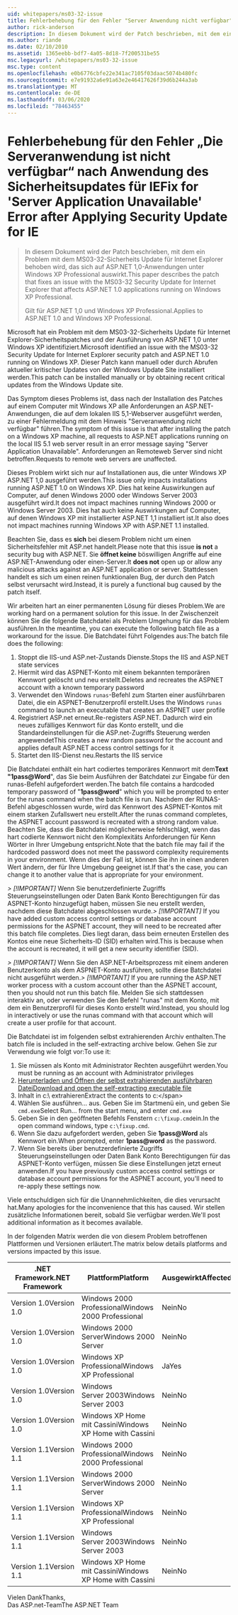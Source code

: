```yaml
---
uid: whitepapers/ms03-32-issue
title: Fehlerbehebung für den Fehler "Server Anwendung nicht verfügbar" nach dem Anwenden des Sicherheitsupdates für IE | Microsoft-Dokumentation
author: rick-anderson
description: In diesem Dokument wird der Patch beschrieben, mit dem ein Problem mit dem MS03-32-Sicherheits Update für Internet Explorer behoben wird, das sich auf ASP.NET 1,0-Anwendungen auswirkt, die auf Wi
ms.author: riande
ms.date: 02/10/2010
ms.assetid: 1365eebb-bdf7-4a05-8d18-7f200531be55
msc.legacyurl: /whitepapers/ms03-32-issue
msc.type: content
ms.openlocfilehash: e0b6776cbfe22e341ac7105f03daac5074b480fc
ms.sourcegitcommit: e7e91932a6e91a63e2e46417626f39d6b244a3ab
ms.translationtype: MT
ms.contentlocale: de-DE
ms.lasthandoff: 03/06/2020
ms.locfileid: "78463455"
---
```

# <a name="fix-for-server-application-unavailable-error-after-applying-security-update-for-ie"></a><span data-ttu-id="472f2-103">Fehlerbehebung für den Fehler „Die Serveranwendung ist nicht verfügbar“ nach Anwendung des Sicherheitsupdates für IE</span><span class="sxs-lookup"><span data-stu-id="472f2-103">Fix for 'Server Application Unavailable' Error after Applying Security Update for IE</span></span>

> <span data-ttu-id="472f2-104">In diesem Dokument wird der Patch beschrieben, mit dem ein Problem mit dem MS03-32-Sicherheits Update für Internet Explorer behoben wird, das sich auf ASP.NET 1,0-Anwendungen unter Windows XP Professional auswirkt.</span><span class="sxs-lookup"><span data-stu-id="472f2-104">This paper describes the patch that fixes an issue with the MS03-32 Security Update for Internet Explorer that affects ASP.NET 1.0 applications running on Windows XP Professional.</span></span>
> 
> <span data-ttu-id="472f2-105">Gilt für ASP.NET 1,0 und Windows XP Professional.</span><span class="sxs-lookup"><span data-stu-id="472f2-105">Applies to ASP.NET 1.0 and Windows XP Professional.</span></span>

<span data-ttu-id="472f2-106">Microsoft hat ein Problem mit dem MS03-32-Sicherheits Update für Internet Explorer-Sicherheitspatches und der Ausführung von ASP.NET 1,0 unter Windows XP identifiziert.</span><span class="sxs-lookup"><span data-stu-id="472f2-106">Microsoft identified an issue with the MS03-32 Security Update for Internet Explorer security patch and ASP.NET 1.0 running on Windows XP.</span></span> <span data-ttu-id="472f2-107">Dieser Patch kann manuell oder durch Abrufen aktueller kritischer Updates von der Windows Update Site installiert werden.</span><span class="sxs-lookup"><span data-stu-id="472f2-107">This patch can be installed manually or by obtaining recent critical updates from the Windows Update site.</span></span>

<span data-ttu-id="472f2-108">Das Symptom dieses Problems ist, dass nach der Installation des Patches auf einem Computer mit Windows XP alle Anforderungen an ASP.NET-Anwendungen, die auf dem lokalen IIS 5,1-Webserver ausgeführt werden, zu einer Fehlermeldung mit dem Hinweis "Serveranwendung nicht verfügbar" führen.</span><span class="sxs-lookup"><span data-stu-id="472f2-108">The symptom of this issue is that after installing the patch on a Windows XP machine, all requests to ASP.NET applications running on the local IIS 5.1 web server result in an error message saying "Server Application Unavailable".</span></span> <span data-ttu-id="472f2-109">Anforderungen an Remoteweb Server sind nicht betroffen.</span><span class="sxs-lookup"><span data-stu-id="472f2-109">Requests to remote web servers are unaffected.</span></span>

<span data-ttu-id="472f2-110">Dieses Problem wirkt sich nur auf Installationen aus, die unter Windows XP ASP.NET 1,0 ausgeführt werden.</span><span class="sxs-lookup"><span data-stu-id="472f2-110">This issue only impacts installations running ASP.NET 1.0 on Windows XP.</span></span> <span data-ttu-id="472f2-111">Dies hat keine Auswirkungen auf Computer, auf denen Windows 2000 oder Windows Server 2003 ausgeführt wird.</span><span class="sxs-lookup"><span data-stu-id="472f2-111">It does not impact machines running Windows 2000 or Windows Server 2003.</span></span> <span data-ttu-id="472f2-112">Dies hat auch keine Auswirkungen auf Computer, auf denen Windows XP mit installierter ASP.NET 1,1 installiert ist.</span><span class="sxs-lookup"><span data-stu-id="472f2-112">It also does not impact machines running Windows XP with ASP.NET 1.1 installed.</span></span>

<span data-ttu-id="472f2-113">Beachten Sie, dass es **sich** bei diesem Problem nicht um einen Sicherheitsfehler mit ASP.net handelt.</span><span class="sxs-lookup"><span data-stu-id="472f2-113">Please note that this issue **is not** a security bug with ASP.NET.</span></span> <span data-ttu-id="472f2-114">Sie **öffnet keine** böswilligen Angriffe auf eine ASP.NET-Anwendung oder einen-Server.</span><span class="sxs-lookup"><span data-stu-id="472f2-114">It **does not** open up or allow any malicious attacks against an ASP.NET application or server.</span></span> <span data-ttu-id="472f2-115">Stattdessen handelt es sich um einen reinen funktionalen Bug, der durch den Patch selbst verursacht wird.</span><span class="sxs-lookup"><span data-stu-id="472f2-115">Instead, it is purely a functional bug caused by the patch itself.</span></span>

<span data-ttu-id="472f2-116">Wir arbeiten hart an einer permanenten Lösung für dieses Problem.</span><span class="sxs-lookup"><span data-stu-id="472f2-116">We are working hard on a permanent solution for this issue.</span></span> <span data-ttu-id="472f2-117">In der Zwischenzeit können Sie die folgende Batchdatei als Problem Umgehung für das Problem ausführen.</span><span class="sxs-lookup"><span data-stu-id="472f2-117">In the meantime, you can execute the following batch file as a workaround for the issue.</span></span> <span data-ttu-id="472f2-118">Die Batchdatei führt Folgendes aus:</span><span class="sxs-lookup"><span data-stu-id="472f2-118">The batch file does the following:</span></span>

1. <span data-ttu-id="472f2-119">Stoppt die IIS-und ASP.net-Zustands Dienste.</span><span class="sxs-lookup"><span data-stu-id="472f2-119">Stops the IIS and ASP.NET state services</span></span>
2. <span data-ttu-id="472f2-120">Hiermit wird das ASPNET-Konto mit einem bekannten temporären Kennwort gelöscht und neu erstellt.</span><span class="sxs-lookup"><span data-stu-id="472f2-120">Deletes and recreates the ASPNET account with a known temporary password</span></span>
3. <span data-ttu-id="472f2-121">Verwendet den Windows `runas`-Befehl zum Starten einer ausführbaren Datei, die ein ASPNET-Benutzerprofil erstellt.</span><span class="sxs-lookup"><span data-stu-id="472f2-121">Uses the Windows `runas` command to launch an executable that creates an ASPNET user profile</span></span>
4. <span data-ttu-id="472f2-122">Registriert ASP.net erneut.</span><span class="sxs-lookup"><span data-stu-id="472f2-122">Re-registers ASP.NET.</span></span> <span data-ttu-id="472f2-123">Dadurch wird ein neues zufälliges Kennwort für das Konto erstellt, und die Standardeinstellungen für die ASP.net-Zugriffs Steuerung werden angewendet</span><span class="sxs-lookup"><span data-stu-id="472f2-123">This creates a new random password for the account and applies default ASP.NET access control settings for it</span></span>
5. <span data-ttu-id="472f2-124">Startet den IIS-Dienst neu.</span><span class="sxs-lookup"><span data-stu-id="472f2-124">Restarts the IIS service</span></span>

<span data-ttu-id="472f2-125">Die Batchdatei enthält ein hart codiertes temporäres Kennwort mit dem<strong>Text "1pass\@Word</strong>", das Sie beim Ausführen der Batchdatei zur Eingabe für den runas-Befehl aufgefordert werden.</span><span class="sxs-lookup"><span data-stu-id="472f2-125">The batch file contains a hardcoded temporary password of "<strong>1pass\@word</strong>" which you will be prompted to enter for the runas command when the batch file is run.</span></span> <span data-ttu-id="472f2-126">Nachdem der RUNAS-Befehl abgeschlossen wurde, wird das Kennwort des ASPNET-Kontos mit einem starken Zufallswert neu erstellt.</span><span class="sxs-lookup"><span data-stu-id="472f2-126">After the runas command completes, the ASPNET account password is recreated with a strong random value.</span></span> <span data-ttu-id="472f2-127">Beachten Sie, dass die Batchdatei möglicherweise fehlschlägt, wenn das hart codierte Kennwort nicht den Komplexitäts Anforderungen für Kenn Wörter in Ihrer Umgebung entspricht.</span><span class="sxs-lookup"><span data-stu-id="472f2-127">Note that the batch file may fail if the hardcoded password does not meet the password complexity requirements in your environment.</span></span> <span data-ttu-id="472f2-128">Wenn dies der Fall ist, können Sie ihn in einen anderen Wert ändern, der für Ihre Umgebung geeignet ist.</span><span class="sxs-lookup"><span data-stu-id="472f2-128">If that's the case, you can change it to another value that is appropriate for your environment.</span></span>

<span data-ttu-id="472f2-129">*> [!IMPORTANT]* Wenn Sie benutzerdefinierte Zugriffs Steuerungseinstellungen oder Daten Bank Konto Berechtigungen für das ASPNET-Konto hinzugefügt haben, müssen Sie neu erstellt werden, nachdem diese Batchdatei abgeschlossen wurde.</span><span class="sxs-lookup"><span data-stu-id="472f2-129">*> [!IMPORTANT]* If you have added custom access control settings or database account permissions for the ASPNET account, they will need to be recreated after this batch file completes.</span></span> <span data-ttu-id="472f2-130">Dies liegt daran, dass beim erneuten Erstellen des Kontos eine neue Sicherheits-ID (SID) erhalten wird.</span><span class="sxs-lookup"><span data-stu-id="472f2-130">This is because when the account is recreated, it will get a new security identifier (SID).</span></span>

<span data-ttu-id="472f2-131">*> [!IMPORTANT]* Wenn Sie den ASP.NET-Arbeitsprozess mit einem anderen Benutzerkonto als dem ASPNET-Konto ausführen, sollte diese Batchdatei nicht ausgeführt werden.</span><span class="sxs-lookup"><span data-stu-id="472f2-131">*> [!IMPORTANT]* If you are running the ASP.NET worker process with a custom account other than the ASPNET account, then you should not run this batch file.</span></span> <span data-ttu-id="472f2-132">Melden Sie sich stattdessen interaktiv an, oder verwenden Sie den Befehl "runas" mit dem Konto, mit dem ein Benutzerprofil für dieses Konto erstellt wird.</span><span class="sxs-lookup"><span data-stu-id="472f2-132">Instead, you should log in interactively or use the runas command with that account which will create a user profile for that account.</span></span>

<span data-ttu-id="472f2-133">Die Batchdatei ist im folgenden selbst extrahierenden Archiv enthalten.</span><span class="sxs-lookup"><span data-stu-id="472f2-133">The batch file is included in the self-extracting archive below.</span></span> <span data-ttu-id="472f2-134">Gehen Sie zur Verwendung wie folgt vor:</span><span class="sxs-lookup"><span data-stu-id="472f2-134">To use it:</span></span>

1. <span data-ttu-id="472f2-135">Sie müssen als Konto mit Administrator Rechten ausgeführt werden.</span><span class="sxs-lookup"><span data-stu-id="472f2-135">You must be running as an account with Administrator privileges</span></span>
2. [<span data-ttu-id="472f2-136">Herunterladen und Öffnen der selbst extrahierenden ausführbaren Datei</span><span class="sxs-lookup"><span data-stu-id="472f2-136">Download and open the self-extracting executable file</span></span>](ms03-32-issue/_static/fixup1.exe)
3. <span data-ttu-id="472f2-137">Inhalt in c:\ extrahieren</span><span class="sxs-lookup"><span data-stu-id="472f2-137">Extract the contents to c:\</span></span>
4. <span data-ttu-id="472f2-138">Wählen Sie ausführen... aus. Geben Sie im Startmenü ein, und geben Sie `cmd.exe`</span><span class="sxs-lookup"><span data-stu-id="472f2-138">Select Run... from the start menu, and enter `cmd.exe`</span></span>
5. <span data-ttu-id="472f2-139">Geben Sie in den geöffneten Befehls Fenstern `c:\fixup.cmd`ein.</span><span class="sxs-lookup"><span data-stu-id="472f2-139">In the open command windows, type `c:\fixup.cmd`.</span></span>
6. <span data-ttu-id="472f2-140">Wenn Sie dazu aufgefordert werden, geben Sie <strong>1pass\@Word</strong> als Kennwort ein.</span><span class="sxs-lookup"><span data-stu-id="472f2-140">When prompted, enter <strong>1pass\@word</strong> as the password.</span></span>
7. <span data-ttu-id="472f2-141">Wenn Sie bereits über benutzerdefinierte Zugriffs Steuerungseinstellungen oder Daten Bank Konto Berechtigungen für das ASPNET-Konto verfügen, müssen Sie diese Einstellungen jetzt erneut anwenden.</span><span class="sxs-lookup"><span data-stu-id="472f2-141">If you have previously custom access control settings or database account permissions for the ASPNET account, you'll need to re-apply these settings now.</span></span>

<span data-ttu-id="472f2-142">Viele entschuldigen sich für die Unannehmlichkeiten, die dies verursacht hat.</span><span class="sxs-lookup"><span data-stu-id="472f2-142">Many apologies for the inconvenience that this has caused.</span></span> <span data-ttu-id="472f2-143">Wir stellen zusätzliche Informationen bereit, sobald Sie verfügbar werden.</span><span class="sxs-lookup"><span data-stu-id="472f2-143">We'll post additional information as it becomes available.</span></span>

<span data-ttu-id="472f2-144">In der folgenden Matrix werden die von diesem Problem betroffenen Plattformen und Versionen erläutert.</span><span class="sxs-lookup"><span data-stu-id="472f2-144">The matrix below details platforms and versions impacted by this issue.</span></span>

| <span data-ttu-id="472f2-145">.NET Framework</span><span class="sxs-lookup"><span data-stu-id="472f2-145">.NET Framework</span></span> | <span data-ttu-id="472f2-146">Plattform</span><span class="sxs-lookup"><span data-stu-id="472f2-146">Platform</span></span> | <span data-ttu-id="472f2-147">Ausgewirkt</span><span class="sxs-lookup"><span data-stu-id="472f2-147">Affected</span></span> |
| --- | --- | --- |
| <span data-ttu-id="472f2-148">Version 1.0</span><span class="sxs-lookup"><span data-stu-id="472f2-148">Version 1.0</span></span> | <span data-ttu-id="472f2-149">Windows 2000 Professional</span><span class="sxs-lookup"><span data-stu-id="472f2-149">Windows 2000 Professional</span></span> | <span data-ttu-id="472f2-150">Nein</span><span class="sxs-lookup"><span data-stu-id="472f2-150">No</span></span> |
| <span data-ttu-id="472f2-151">Version 1.0</span><span class="sxs-lookup"><span data-stu-id="472f2-151">Version 1.0</span></span> | <span data-ttu-id="472f2-152">Windows 2000 Server</span><span class="sxs-lookup"><span data-stu-id="472f2-152">Windows 2000 Server</span></span> | <span data-ttu-id="472f2-153">Nein</span><span class="sxs-lookup"><span data-stu-id="472f2-153">No</span></span> |
| <span data-ttu-id="472f2-154">Version 1.0</span><span class="sxs-lookup"><span data-stu-id="472f2-154">Version 1.0</span></span> | <span data-ttu-id="472f2-155">Windows XP Professional</span><span class="sxs-lookup"><span data-stu-id="472f2-155">Windows XP Professional</span></span> | <span data-ttu-id="472f2-156">Ja</span><span class="sxs-lookup"><span data-stu-id="472f2-156">Yes</span></span> |
| <span data-ttu-id="472f2-157">Version 1.0</span><span class="sxs-lookup"><span data-stu-id="472f2-157">Version 1.0</span></span> | <span data-ttu-id="472f2-158">Windows Server 2003</span><span class="sxs-lookup"><span data-stu-id="472f2-158">Windows Server 2003</span></span> | <span data-ttu-id="472f2-159">Nein</span><span class="sxs-lookup"><span data-stu-id="472f2-159">No</span></span> |
| <span data-ttu-id="472f2-160">Version 1.0</span><span class="sxs-lookup"><span data-stu-id="472f2-160">Version 1.0</span></span> | <span data-ttu-id="472f2-161">Windows XP Home mit Cassini</span><span class="sxs-lookup"><span data-stu-id="472f2-161">Windows XP Home with Cassini</span></span> | <span data-ttu-id="472f2-162">Nein</span><span class="sxs-lookup"><span data-stu-id="472f2-162">No</span></span> |
| <span data-ttu-id="472f2-163">Version 1.1</span><span class="sxs-lookup"><span data-stu-id="472f2-163">Version 1.1</span></span> | <span data-ttu-id="472f2-164">Windows 2000 Professional</span><span class="sxs-lookup"><span data-stu-id="472f2-164">Windows 2000 Professional</span></span> | <span data-ttu-id="472f2-165">Nein</span><span class="sxs-lookup"><span data-stu-id="472f2-165">No</span></span> |
| <span data-ttu-id="472f2-166">Version 1.1</span><span class="sxs-lookup"><span data-stu-id="472f2-166">Version 1.1</span></span> | <span data-ttu-id="472f2-167">Windows 2000 Server</span><span class="sxs-lookup"><span data-stu-id="472f2-167">Windows 2000 Server</span></span> | <span data-ttu-id="472f2-168">Nein</span><span class="sxs-lookup"><span data-stu-id="472f2-168">No</span></span> |
| <span data-ttu-id="472f2-169">Version 1.1</span><span class="sxs-lookup"><span data-stu-id="472f2-169">Version 1.1</span></span> | <span data-ttu-id="472f2-170">Windows XP Professional</span><span class="sxs-lookup"><span data-stu-id="472f2-170">Windows XP Professional</span></span> | <span data-ttu-id="472f2-171">Nein</span><span class="sxs-lookup"><span data-stu-id="472f2-171">No</span></span> |
| <span data-ttu-id="472f2-172">Version 1.1</span><span class="sxs-lookup"><span data-stu-id="472f2-172">Version 1.1</span></span> | <span data-ttu-id="472f2-173">Windows Server 2003</span><span class="sxs-lookup"><span data-stu-id="472f2-173">Windows Server 2003</span></span> | <span data-ttu-id="472f2-174">Nein</span><span class="sxs-lookup"><span data-stu-id="472f2-174">No</span></span> |
| <span data-ttu-id="472f2-175">Version 1.1</span><span class="sxs-lookup"><span data-stu-id="472f2-175">Version 1.1</span></span> | <span data-ttu-id="472f2-176">Windows XP Home mit Cassini</span><span class="sxs-lookup"><span data-stu-id="472f2-176">Windows XP Home with Cassini</span></span> | <span data-ttu-id="472f2-177">Nein</span><span class="sxs-lookup"><span data-stu-id="472f2-177">No</span></span> |

<span data-ttu-id="472f2-178">Vielen Dank</span><span class="sxs-lookup"><span data-stu-id="472f2-178">Thanks,</span></span>   
 <span data-ttu-id="472f2-179">Das ASP.net-Team</span><span class="sxs-lookup"><span data-stu-id="472f2-179">The ASP.NET Team</span></span>

